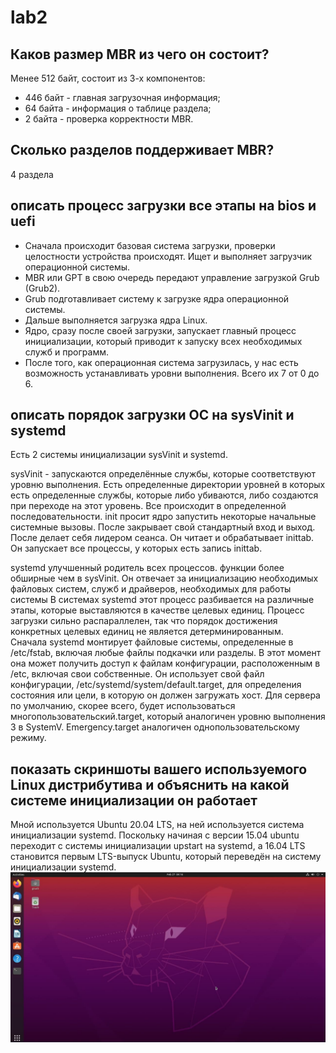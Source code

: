 # lab2


## Каков размер MBR из чего он состоит?
Менее 512 байт, состоит из 3-х компонентов:
- 446 байт - главная загрузочная информация;
- 64 байта - информация о таблице раздела;
- 2 байта - проверка корректности MBR.

## Сколько разделов поддерживает MBR?
4 раздела

## описать процесс загрузки все этапы на bios и uefi
- Сначала происходит базовая система загрузки, проверки целостности  устройства происходят. Ищет и выполняет загрузчик операционной системы.
- MBR  или  GPT в свою очередь передают управление загрузкой Grub (Grub2).
- Grub подготавливает систему к загрузке ядра операционной системы. 
- Дальше выполняется загрузка ядра Linux.
- Ядро, сразу после своей загрузки, запускает главный процесс инициализации, который приводит к запуску всех необходимых служб и программ.
- После того, как операционная система загрузилась, у нас есть возможность устанавливать уровни выполнения. Всего их 7 от 0 до 6.

## описать порядок загрузки ОС на sysVinit и systemd
Есть 2 системы инициализации sysVinit и systemd.

sysVinit - запускаются определённые службы, которые соответствуют уровню выполнения. Есть определенные директории уровней в которых есть определенные службы, которые либо убиваются, либо создаются при переходе на этот уровень. Все происходит в определенной последовательности.
init просит ядро запустить некоторые начальные системные вызовы. После закрывает свой стандартный вход и выход. После делает себя лидером сеанса. Он читает и обрабатывает inittab.
Он запускает все процессы, у которых есть запись inittab.

systemd улучшенный родитель всех процессов. функции более обширные чем в sysVinit.
Он отвечает за инициализацию необходимых файловых систем, служб и драйверов, необходимых для работы системы
В системах systemd этот процесс разбивается на различные этапы, которые выставляются в качестве целевых единиц. Процесс загрузки сильно распараллелен, так что порядок достижения конкретных целевых единиц не является детерминированным.  
Сначала systemd монтирует файловые системы, определенные в /etc/fstab, включая любые файлы подкачки или разделы. В этот момент она может получить доступ к файлам конфигурации, расположенным в /etc, включая свои собственные. Он использует свой файл конфигурации, /etc/systemd/system/default.target, для определения состояния или цели, в которую он должен загружать хост.
Для сервера по умолчанию, скорее всего, будет использоваться многопользовательский.target, который аналогичен уровню выполнения 3 в SystemV. Emergency.target аналогичен однопользовательскому режиму.

## показать скриншоты вашего используемого Linux дистрибутива и объяснить на какой системе инициализации он работает
Мной используется Ubuntu 20.04 LTS, на ней используется система инициализации systemd. Поскольку начиная с  версии 15.04 ubuntu переходит с системы инициализации upstart на systemd, а 16.04 LTS становится первым LTS-выпуск Ubuntu, который переведён на систему инициализации systemd.
![!](https://github.com/blackrose198/lab2/blob/main/photo_2022-02-27_17-16-45.jpg)

